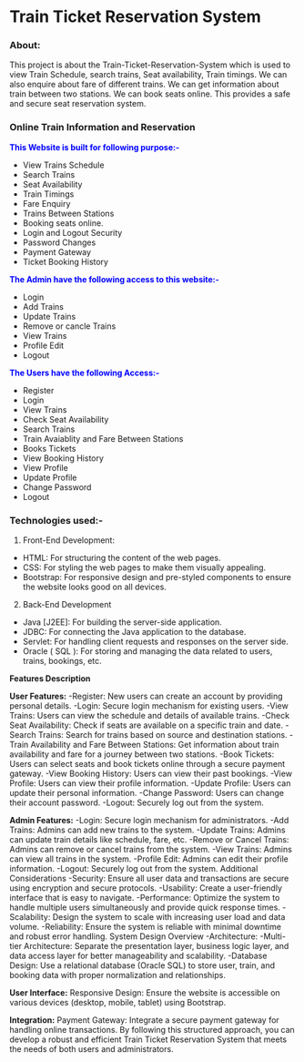 # Train Ticket Reservation System 


### About:
This project is about the Train-Ticket-Reservation-System which is used to view Train Schedule, search trains, Seat availability, Train timings. We can also enquire about fare of different trains. We can get information about train between two stations. We can book seats online. This provides a safe and secure seat reservation system. 
### Online Train Information and Reservation
<span style="color:blue">**This Website is built for following purpose:-**</span>
- View Trains Schedule
- Search Trains
- Seat Availability
- Train Timings
- Fare Enquiry
- Trains Between Stations
- Booking seats online.
- Login and Logout Security
- Password Changes
- Payment Gateway
- Ticket Booking History

<span style="color:blue">**The Admin have the following access to this website:-**</span>
- Login
- Add Trains
- Update Trains
- Remove  or cancle Trains
- View Trains
- Profile Edit
- Logout

<span style="color:blue">**The Users have the following Access:-**</span>
- Register
- Login
- View Trains
- Check Seat Availability
- Search Trains
- Train Avaiablity and Fare Between Stations
- Books Tickets
- View Booking History
- View Profile
- Update Profile
- Change Password
- Logout

### Technologies used:-
1. Front-End Development:
- HTML: For structuring the content of the web pages.
- CSS: For styling the web pages to make them visually appealing.
- Bootstrap: For responsive design and pre-styled components to ensure the website looks good on all devices.

2. Back-End Development
- Java [J2EE]: For building the server-side application.
- JDBC: For connecting the Java application to the database.
- Servlet: For handling client requests and responses on the server side.
- Oracle ( SQL ): For storing and managing the data related to users, trains, bookings, etc.

**Features Description** 

**User Features:**
-Register: New users can create an account by providing personal details.
-Login: Secure login mechanism for existing users.
-View Trains: Users can view the schedule and details of available trains.
-Check Seat Availability: Check if seats are available on a specific train and date.
-Search Trains: Search for trains based on source and destination stations.
-Train Availability and Fare Between Stations: Get information about train availability and fare for a journey between two stations.
-Book Tickets: Users can select seats and book tickets online through a secure payment gateway.
-View Booking History: Users can view their past bookings.
-View Profile: Users can view their profile information.
-Update Profile: Users can update their personal information.
-Change Password: Users can change their account password.
-Logout: Securely log out from the system.

**Admin Features:**
-Login: Secure login mechanism for administrators.
-Add Trains: Admins can add new trains to the system.
-Update Trains: Admins can update train details like schedule, fare, etc.
-Remove or Cancel Trains: Admins can remove or cancel trains from the system.
-View Trains: Admins can view all trains in the system.
-Profile Edit: Admins can edit their profile information.
-Logout: Securely log out from the system.
Additional Considerations
-Security: Ensure all user data and transactions are secure using encryption and secure protocols.
-Usability: Create a user-friendly interface that is easy to navigate.
-Performance: Optimize the system to handle multiple users simultaneously and provide quick response times.
-Scalability: Design the system to scale with increasing user load and data volume.
-Reliability: Ensure the system is reliable with minimal downtime and robust error handling.
System Design Overview
-Architecture:
-Multi-tier Architecture: Separate the presentation layer, business logic layer, and data access layer for better manageability and scalability.
-Database Design: Use a relational database (Oracle SQL) to store user, train, and booking data with proper normalization and relationships.

**User Interface:**
Responsive Design: Ensure the website is accessible on various devices (desktop, mobile, tablet) using Bootstrap.

**Integration:**
Payment Gateway: Integrate a secure payment gateway for handling online transactions.
By following this structured approach, you can develop a robust and efficient Train Ticket Reservation System that meets the needs of both users and administrators.







